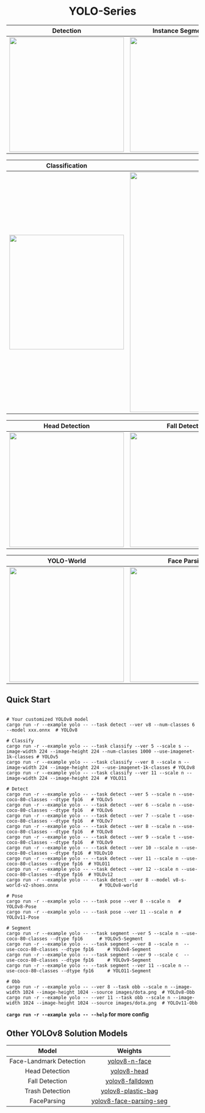 <h1 align='center'>YOLO-Series</h1>

|      Detection     |    Instance Segmentation   |   Pose     | 
| :---------------: | :------------------------: |:---------------: |
| <img src='https://github.com/jamjamjon/assets/releases/download/yolo/demo-det.png'  width="300px">  | <img src='https://github.com/jamjamjon/assets/releases/download/yolo/demo-seg.png'  width="300px"> |<img src='https://github.com/jamjamjon/assets/releases/download/yolo/demo-pose.png'  width="300px">  | 

|    Classification   |    Obb   |
| :------------------------: |:------------------------: |
|<img src='https://github.com/jamjamjon/assets/releases/download/yolo/demo-cls.png'  width="300px"> |<img src='https://github.com/jamjamjon/assets/releases/download/yolo/demo-obb-2.png'  width="628px">

|    Head Detection   |    Fall Detection   | Trash Detection   |
| :------------------------: |:------------------------: |:------------------------: |
|<img src='https://github.com/jamjamjon/assets/releases/download/yolo/demo-head.png'  width="300px"> |<img src='https://github.com/jamjamjon/assets/releases/download/yolo/demo-falldown.png'  width="300px">|<img src='https://github.com/jamjamjon/assets/releases/download/yolo/demo-trash.png'  width="300px">

|    YOLO-World   |    Face Parsing   | FastSAM   |
| :------------------------: |:------------------------: |:------------------------: |
|<img src='https://github.com/jamjamjon/assets/releases/download/yolo/demo-yolov8-world.png'  width="300px"> |<img src='https://github.com/jamjamjon/assets/releases/download/yolo/demo-face-parsing.png'  width="300px">|<img src='https://github.com/jamjamjon/assets/releases/download/yolo/demo-fastsam.png'  width="300px">



## Quick Start

```Shell

# Your customized YOLOv8 model
cargo run -r --example yolo -- --task detect --ver v8 --num-classes 6 --model xxx.onnx  # YOLOv8

# Classify
cargo run -r --example yolo -- --task classify --ver 5 --scale s --image-width 224 --image-height 224 --num-classes 1000 --use-imagenet-1k-classes # YOLOv5
cargo run -r --example yolo -- --task classify --ver 8 --scale n --image-width 224 --image-height 224 --use-imagenet-1k-classes # YOLOv8 
cargo run -r --example yolo -- --task classify --ver 11 --scale n --image-width 224 --image-height 224  # YOLO11 

# Detect
cargo run -r --example yolo -- --task detect --ver 5 --scale n --use-coco-80-classes --dtype fp16  	# YOLOv5 
cargo run -r --example yolo -- --task detect --ver 6 --scale n --use-coco-80-classes --dtype fp16  	# YOLOv6
cargo run -r --example yolo -- --task detect --ver 7 --scale t --use-coco-80-classes --dtype fp16  	# YOLOv7
cargo run -r --example yolo -- --task detect --ver 8 --scale n --use-coco-80-classes --dtype fp16  	# YOLOv8
cargo run -r --example yolo -- --task detect --ver 9 --scale t --use-coco-80-classes --dtype fp16  	# YOLOv9
cargo run -r --example yolo -- --task detect --ver 10 --scale n --use-coco-80-classes --dtype fp16 	# YOLOv10
cargo run -r --example yolo -- --task detect --ver 11 --scale n --use-coco-80-classes --dtype fp16 	# YOLO11
cargo run -r --example yolo -- --task detect --ver 12 --scale n --use-coco-80-classes --dtype fp16 	# YOLOv12
cargo run -r --example yolo -- --task detect --ver 8 --model v8-s-world-v2-shoes.onnx  				# YOLOv8-world

# Pose
cargo run -r --example yolo -- --task pose --ver 8 --scale n   # YOLOv8-Pose
cargo run -r --example yolo -- --task pose --ver 11 --scale n  # YOLOv11-Pose

# Segment
cargo run -r --example yolo -- --task segment --ver 5 --scale n --use-coco-80-classes --dtype fp16 		# YOLOv5-Segment
cargo run -r --example yolo -- --task segment --ver 8 --scale n  --use-coco-80-classes --dtype fp16 	# YOLOv8-Segment
cargo run -r --example yolo -- --task segment --ver 9 --scale c  --use-coco-80-classes --dtype fp16 	# YOLOv9-Segment
cargo run -r --example yolo -- --task segment --ver 11 --scale n --use-coco-80-classes --dtype fp16 	# YOLO11-Segment

# Obb
cargo run -r --example yolo -- --ver 8 --task obb --scale n --image-width 1024 --image-height 1024 --source images/dota.png  # YOLOv8-Obb
cargo run -r --example yolo -- --ver 11 --task obb --scale n --image-width 1024 --image-height 1024 --source images/dota.png  # YOLOv11-Obb
```

**`cargo run -r --example yolo -- --help` for more config**

## Other YOLOv8 Solution Models

|          Model          |           Weights    |                                                                                                                                  
| :---------------------: | :------------------------------------------------------: | 
| Face-Landmark Detection |    [yolov8-n-face](https://github.com/jamjamjon/assets/releases/download/yolo/v8-n-face-fp16.onnx)                                                                                                                                                                                                                                                                              |
|     Head Detection     |         [yolov8-head](https://github.com/jamjamjon/assets/releases/download/yolo/v8-head-fp16.onnx)                                                                                                                                                                                                                                                                                  |
|     Fall Detection     |     [yolov8-falldown](https://github.com/jamjamjon/assets/releases/download/yolo/v8-falldown-fp16.onnx)                                                                                                                                                                                                                                                                             |
|     Trash Detection     |  [yolov8-plastic-bag](https://github.com/jamjamjon/assets/releases/download/yolo/v8-plastic-bag-fp16.onnx)                                                                                                                                                                                                                                                                             |
|       FaceParsing       | [yolov8-face-parsing-seg](https://github.com/jamjamjon/assets/releases/download/yolo/v8-face-parsing.onnx) | 
